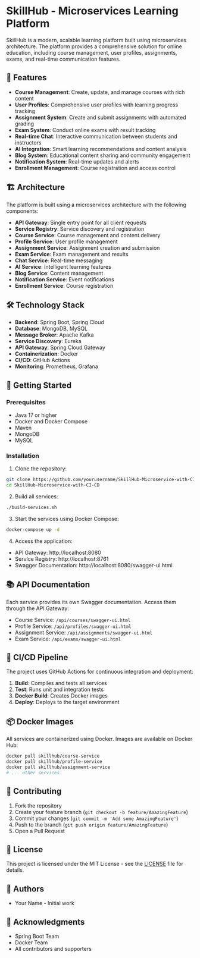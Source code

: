 # SkillHub - Microservices Learning Platform

SkillHub is a modern, scalable learning platform built using microservices architecture. The platform provides a comprehensive solution for online education, including course management, user profiles, assignments, exams, and real-time communication features.

## 🚀 Features

- **Course Management**: Create, update, and manage courses with rich content
- **User Profiles**: Comprehensive user profiles with learning progress tracking
- **Assignment System**: Create and submit assignments with automated grading
- **Exam System**: Conduct online exams with result tracking
- **Real-time Chat**: Interactive communication between students and instructors
- **AI Integration**: Smart learning recommendations and content analysis
- **Blog System**: Educational content sharing and community engagement
- **Notification System**: Real-time updates and alerts
- **Enrollment Management**: Course registration and access control

## 🏗 Architecture

The platform is built using a microservices architecture with the following components:

- **API Gateway**: Single entry point for all client requests
- **Service Registry**: Service discovery and registration
- **Course Service**: Course management and content delivery
- **Profile Service**: User profile management
- **Assignment Service**: Assignment creation and submission
- **Exam Service**: Exam management and results
- **Chat Service**: Real-time messaging
- **AI Service**: Intelligent learning features
- **Blog Service**: Content management
- **Notification Service**: Event notifications
- **Enrollment Service**: Course registration

## 🛠 Technology Stack

- **Backend**: Spring Boot, Spring Cloud
- **Database**: MongoDB, MySQL
- **Message Broker**: Apache Kafka
- **Service Discovery**: Eureka
- **API Gateway**: Spring Cloud Gateway
- **Containerization**: Docker
- **CI/CD**: GitHub Actions
- **Monitoring**: Prometheus, Grafana

## 🚀 Getting Started

### Prerequisites

- Java 17 or higher
- Docker and Docker Compose
- Maven
- MongoDB
- MySQL

### Installation

1. Clone the repository:
```bash
git clone https://github.com/yourusername/SkillHub-Microservice-with-CI-CD.git
cd SkillHub-Microservice-with-CI-CD
```

2. Build all services:
```bash
./build-services.sh
```

3. Start the services using Docker Compose:
```bash
docker-compose up -d
```

4. Access the application:
- API Gateway: http://localhost:8080
- Service Registry: http://localhost:8761
- Swagger Documentation: http://localhost:8080/swagger-ui.html

## 📚 API Documentation

Each service provides its own Swagger documentation. Access them through the API Gateway:

- Course Service: `/api/courses/swagger-ui.html`
- Profile Service: `/api/profiles/swagger-ui.html`
- Assignment Service: `/api/assignments/swagger-ui.html`
- Exam Service: `/api/exams/swagger-ui.html`

## 🔄 CI/CD Pipeline

The project uses GitHub Actions for continuous integration and deployment:

1. **Build**: Compiles and tests all services
2. **Test**: Runs unit and integration tests
3. **Docker Build**: Creates Docker images
4. **Deploy**: Deploys to the target environment

## 📦 Docker Images

All services are containerized using Docker. Images are available on Docker Hub:

```bash
docker pull skillhub/course-service
docker pull skillhub/profile-service
docker pull skillhub/assignment-service
# ... other services
```

## 🤝 Contributing

1. Fork the repository
2. Create your feature branch (`git checkout -b feature/AmazingFeature`)
3. Commit your changes (`git commit -m 'Add some AmazingFeature'`)
4. Push to the branch (`git push origin feature/AmazingFeature`)
5. Open a Pull Request

## 📝 License

This project is licensed under the MIT License - see the [LICENSE](LICENSE) file for details.

## 👥 Authors

- Your Name - Initial work

## 🙏 Acknowledgments

- Spring Boot Team
- Docker Team
- All contributors and supporters 